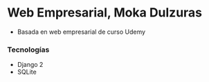 # Web Empresarial, Moka Dulzuras

- Basada en web empresarial de curso Udemy

### Tecnologías

- Django 2
- SQLite

